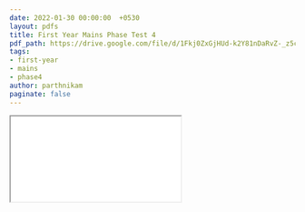 ```yaml
---
date: 2022-01-30 00:00:00  +0530
layout: pdfs
title: First Year Mains Phase Test 4
pdf_path: https://drive.google.com/file/d/1Fkj0ZxGjHUd-k2Y81nDaRvZ-_z5cdxqn/preview?usp=drive_link
tags: 
- first-year
- mains
- phase4
author: parthnikam
paginate: false
---
```


<iframe class="embed-pdf" src="{{ page.pdf_path }}#toolbar=0" seamless="seamless" scrolling="no" style="overflow:hidden"></iframe>
